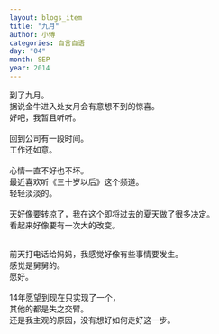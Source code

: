 ```yaml
---
layout: blogs_item
title: "九月"
author: 小傅
categories: 自言自语
day: "04"
month: SEP
year: 2014
---
```




到了九月。<br>
据说金牛进入处女月会有意想不到的惊喜。<br>
好吧，我暂且听听。<br>
<br>
回到公司有一段时间。<br>
工作还如意。<br>
<br>
心情一直不好也不坏。<br>
最近喜欢听《三十岁以后》这个频道。<br>
轻轻淡淡的。<br>
<br>
天好像要转凉了，我在这个即将过去的夏天做了很多决定。<br>
看起来好像要有一次大的改变。<br>
<br>
<!--more--> 
前天打电话给妈妈，我感觉好像有些事情要发生。<br>
感觉是舅舅的。<br>
愿好。<br>
<br>
14年愿望到现在只实现了一个，<br>
其他的都是失之交臂。<br>
还是我主观的原因，没有想好如何走好这一步。<br>